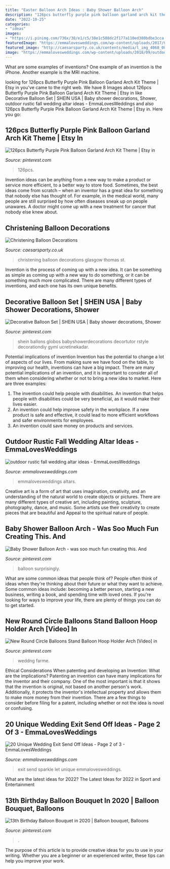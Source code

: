 ```yaml
---
title: "Easter Balloon Arch Ideas : Baby Shower Balloon Arch"
description: "126pcs butterfly purple pink balloon garland arch kit theme"
date: "2022-10-25"
categories:
- "ideas"
images:
- "https://i.pinimg.com/736x/38/e1/c5/38e1c508dc2f177a110ed380bdbe3cca.jpg"
featuredImage: "https://emmalovesweddings.com/wp-content/uploads/2017/08/Let-love-sparkle-wedding-exit-ideas.jpg"
featured_image: "http://caesarsparty.co.uk/contents/media/l_img_4068_000.jpg"
image: "https://emmalovesweddings.com/wp-content/uploads/2018/09/outdoor-rustic-fall-wedding-altar-ideas.jpg"
---
```



What are some examples of inventions?
One example of an invention is the iPhone. Another example is the MRI machine.

	

		
looking for 126pcs Butterfly Purple Pink Balloon Garland Arch Kit Theme | Etsy in you've came to the right web. We have 8 Images about 126pcs Butterfly Purple Pink Balloon Garland Arch Kit Theme | Etsy in like Decorative Balloon Set | SHEIN USA | Baby shower decorations, Shower, outdoor rustic fall wedding altar ideas - EmmaLovesWeddings and also 126pcs Butterfly Purple Pink Balloon Garland Arch Kit Theme | Etsy in. Here you go:
		
    
## 126pcs Butterfly Purple Pink Balloon Garland Arch Kit Theme | Etsy In

<img loading=lazy src="https://i.pinimg.com/736x/15/0c/ac/150cacd0761a42ebb2c89e2203a90081.jpg" onerror="this.onerror=null;this.src='https://tse4.mm.bing.net/th?id=OIP.sku7cdngCWoNO_wWEJlsywHaJ3&amp;pid=15.1';" alt="126pcs Butterfly Purple Pink Balloon Garland Arch Kit Theme | Etsy in">

_Source: pinterest.com_

>126pcs. 

	

Invention ideas can be anything from a new way to make a product or service more efficient, to a better way to store food. Sometimes, the best ideas come from scratch – when an inventor has a great idea for something that nobody else has thought of. For example, in the medical world, many people are still surprised by how often diseases sneak up on people unawares. A doctor might come up with a new treatment for cancer that nobody else knew about.

    
## Christening Balloon Decorations

<img loading=lazy src="http://caesarsparty.co.uk/contents/media/l_img_4068_000.jpg" onerror="this.onerror=null;this.src='https://tse3.mm.bing.net/th?id=OIP.6WMBpOIjDELbHFKPJxLFXQHaNK&amp;pid=15.1';" alt="Christening Balloon Decorations">

_Source: caesarsparty.co.uk_

>christening balloon decorations glasgow thomas st. 

	

Invention is the process of coming up with a new idea. It can be something as simple as coming up with a new way to do something, or it can be something much more complicated. There are many different types of inventions, and each one has its own unique benefits.

    
## Decorative Balloon Set | SHEIN USA | Baby Shower Decorations, Shower

<img loading=lazy src="https://i.pinimg.com/originals/48/2e/b3/482eb3ae6cb735f69125085134e86471.png" onerror="this.onerror=null;this.src='https://tse4.mm.bing.net/th?id=OIP._mXZFAUlrAk-2O1_FR6xTAHaJ2&amp;pid=15.1';" alt="Decorative Balloon Set | SHEIN USA | Baby shower decorations, Shower">

_Source: pinterest.com_

>shein ballons globos babyshowerdecorations decortutor rstyle decorationdiy gyml ucretinekadar. 

	

Potential implications of invention
Invention has the potential to change a lot of aspects of our lives. From making sure we have food on the table, to improving our health, inventions can have a big impact. There are many potential implications of an invention, and it is important to consider all of them when considering whether or not to bring a new idea to market. Here are three examples: 
1. The invention could help people with disabilities. An invention that helps people with disabilities could be very beneficial, as it would make their lives easier. 
2. An invention could help improve safety in the workplace. If a new product is safe and effective, it could lead to more efficient workflows and safer environments for employees. 
3. An invention could save money on products and services.

    
## Outdoor Rustic Fall Wedding Altar Ideas - EmmaLovesWeddings

<img loading=lazy src="https://emmalovesweddings.com/wp-content/uploads/2018/09/outdoor-rustic-fall-wedding-altar-ideas.jpg" onerror="this.onerror=null;this.src='https://tse1.mm.bing.net/th?id=OIP.bohKQKZjAF11TxF98E9OpgHaLH&amp;pid=15.1';" alt="outdoor rustic fall wedding altar ideas - EmmaLovesWeddings">

_Source: emmalovesweddings.com_

>emmalovesweddings altars. 

	

Creative art is a form of art that uses imagination, creativity, and an understanding of the natural world to create objects or pictures. There are many different types of creative art, including painting, sculpture, photography, dance, and music. Some artists use their creativity to create pieces that are beautiful and Appeal to the spiritual nature of people.

    
## Baby Shower Balloon Arch - Was Soo Much Fun Creating This. And

<img loading=lazy src="https://i.pinimg.com/736x/82/9f/84/829f84ee06db619ed26f215301899577.jpg" onerror="this.onerror=null;this.src='https://tse4.mm.bing.net/th?id=OIP.WKGvAOmM0beZB68BKQHs-QHaJ3&amp;pid=15.1';" alt="Baby Shower Balloon Arch - was soo much fun creating this. And">

_Source: pinterest.com_

>balloon surprisingly. 

	

What are some common ideas that people think of?
People often think of ideas when they're thinking about their future or what they want to achieve. Some common ideas include: becoming a better person, starting a new business, writing a book, and spending time with loved ones. If you're looking for ways to improve your life, there are plenty of things you can do to get started.

    
## New Round Circle Balloons Stand Balloon Hoop Holder Arch [Video] In

<img loading=lazy src="https://i.pinimg.com/736x/60/d4/ab/60d4aba35cd262253ecfd7deb77b778c.jpg" onerror="this.onerror=null;this.src='https://tse1.mm.bing.net/th?id=OIP.EDJvkAawKlMYrvntVeXkDgHaEK&amp;pid=15.1';" alt="New Round Circle Balloons Stand Balloon Hoop Holder Arch [Video] in">

_Source: pinterest.com_

>weddng farme. 

	

Ethical Considerations When patenting and developing an Invention: What are the implications?
Patenting an invention can have many implications for the inventor and their company. One of the most important is that it shows that the invention is original, not based on another person's work. Additionally, it protects the inventor's intellectual property and allows them to make more money from their invention. There are a few things to consider before filing for a patent, including whether or not the idea is novel or confusing.

    
## 20 Unique Wedding Exit Send Off Ideas - Page 2 Of 3 - EmmaLovesWeddings

<img loading=lazy src="https://emmalovesweddings.com/wp-content/uploads/2017/08/Let-love-sparkle-wedding-exit-ideas.jpg" onerror="this.onerror=null;this.src='https://tse2.mm.bing.net/th?id=OIP.QVMjnq-kBE8_klDe4fzhNADMEy&amp;pid=15.1';" alt="20 Unique Wedding Exit Send Off Ideas - Page 2 of 3 - EmmaLovesWeddings">

_Source: emmalovesweddings.com_

>exit send sparkle let unique emmalovesweddings. 

	

What are the latest ideas for 2022?
The Latest Ideas for 2022 in Sport and Entertainment

    
## 13th Birthday Balloon Bouquet In 2020 | Balloon Bouquet, Balloons

<img loading=lazy src="https://i.pinimg.com/736x/38/e1/c5/38e1c508dc2f177a110ed380bdbe3cca.jpg" onerror="this.onerror=null;this.src='https://tse1.mm.bing.net/th?id=OIP.75K-Sp8ml5Q5Ce6w6ZLuqAHaJ3&amp;pid=15.1';" alt="13th Birthday Balloon Bouquet in 2020 | Balloon bouquet, Balloons">

_Source: pinterest.com_

>. 

	

The purpose of this article is to provide creative ideas for you to use in your writing. Whether you are a beginner or an experienced writer, these tips can help you improve your work.

